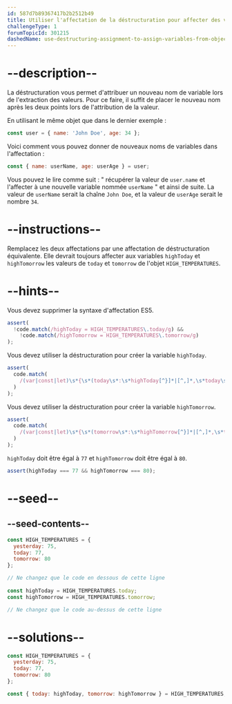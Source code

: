 ```yaml
---
id: 587d7b89367417b2b2512b49
title: Utiliser l'affectation de la déstructuration pour affecter des variables à partir d'objets
challengeType: 1
forumTopicId: 301215
dashedName: use-destructuring-assignment-to-assign-variables-from-objects
---
```


# --description--

La déstructuration vous permet d'attribuer un nouveau nom de variable lors de l'extraction des valeurs. Pour ce faire, il suffit de placer le nouveau nom après les deux points lors de l'attribution de la valeur.

En utilisant le même objet que dans le dernier exemple :

```js
const user = { name: 'John Doe', age: 34 };
```

Voici comment vous pouvez donner de nouveaux noms de variables dans l'affectation :

```js
const { name: userName, age: userAge } = user;
```

Vous pouvez le lire comme suit : " récupérer la valeur de `user.name` et l'affecter à une nouvelle variable nommée `userName` " et ainsi de suite. La valeur de `userName` serait la chaîne `John Doe`, et la valeur de `userAge` serait le nombre `34`.

# --instructions--

Remplacez les deux affectations par une affectation de déstructuration équivalente. Elle devrait toujours affecter aux variables `highToday` et `highTomorrow` les valeurs de `today` et `tomorrow` de l'objet `HIGH_TEMPERATURES`.

# --hints--

Vous devez supprimer la syntaxe d'affectation ES5.

```js
assert(
  !code.match(/highToday = HIGH_TEMPERATURES\.today/g) &&
    !code.match(/highTomorrow = HIGH_TEMPERATURES\.tomorrow/g)
);
```

Vous devez utiliser la déstructuration pour créer la variable `highToday`.

```js
assert(
  code.match(
    /(var|const|let)\s*{\s*(today\s*:\s*highToday[^}]*|[^,]*,\s*today\s*:\s*highToday\s*)}\s*=\s*HIGH_TEMPERATURES(;|\s+|\/\/)/g
  )
);
```

Vous devez utiliser la déstructuration pour créer la variable `highTomorrow`.

```js
assert(
  code.match(
    /(var|const|let)\s*{\s*(tomorrow\s*:\s*highTomorrow[^}]*|[^,]*,\s*tomorrow\s*:\s*highTomorrow\s*)}\s*=\s*HIGH_TEMPERATURES(;|\s+|\/\/)/g
  )
);
```

`highToday` doit être égal à `77` et `highTomorrow` doit être égal à `80`.

```js
assert(highToday === 77 && highTomorrow === 80);
```

# --seed--

## --seed-contents--

```js
const HIGH_TEMPERATURES = {
  yesterday: 75,
  today: 77,
  tomorrow: 80
};

// Ne changez que le code en dessous de cette ligne
  
const highToday = HIGH_TEMPERATURES.today;
const highTomorrow = HIGH_TEMPERATURES.tomorrow; 

// Ne changez que le code au-dessus de cette ligne
```

# --solutions--

```js
const HIGH_TEMPERATURES = {
  yesterday: 75,
  today: 77,
  tomorrow: 80
};

const { today: highToday, tomorrow: highTomorrow } = HIGH_TEMPERATURES;
```
